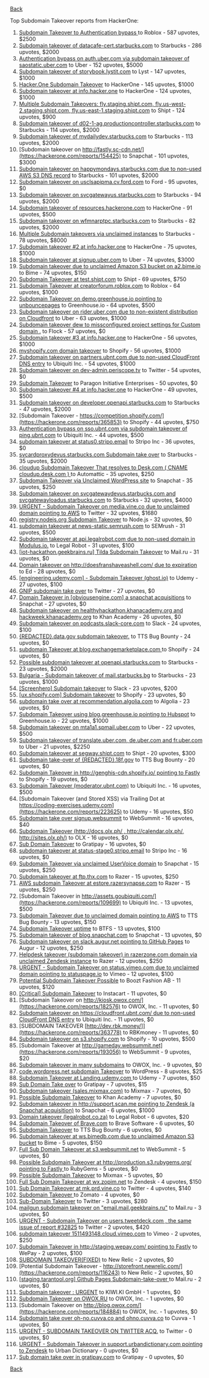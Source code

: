 [Back](../README.md)

Top Subdomain Takeover reports from HackerOne:

1. [Subdomain Takeover to Authentication bypass ](https://hackerone.com/reports/335330) to Roblox - 587 upvotes, $2500
2. [Subdomain takeover of datacafe-cert.starbucks.com](https://hackerone.com/reports/665398) to Starbucks - 286 upvotes, $2000
3. [Authentication bypass on auth.uber.com via subdomain takeover of saostatic.uber.com](https://hackerone.com/reports/219205) to Uber - 152 upvotes, $5000
4. [Subdomain takeover of storybook.lystit.com](https://hackerone.com/reports/779442) to Lyst - 147 upvotes, $1000
5. [Hacker.One Subdomain Takeover](https://hackerone.com/reports/159156) to HackerOne - 145 upvotes, $1000
6. [Subdomain takeover at info.hacker.one](https://hackerone.com/reports/202767) to HackerOne - 124 upvotes, $1000
7. [Multiple Subdomain Takeovers: fly.staging.shipt.com, fly.us-west-2.staging.shipt.com, fly.us-east-1.staging.shipt.com](https://hackerone.com/reports/576857) to Shipt - 124 upvotes, $900
8. [Subdomain takeover of d02-1-ag.productioncontroller.starbucks.com](https://hackerone.com/reports/661751) to Starbucks - 114 upvotes, $2000
9. [Subdomain takeover of mydailydev.starbucks.com](https://hackerone.com/reports/570651) to Starbucks - 113 upvotes, $2000
10. [Subdomain takeover on http://fastly.sc-cdn.net/](https://hackerone.com/reports/154425) to Snapchat - 101 upvotes, $3000
11. [Subdomain takeover on happymondays.starbucks.com due to non-used AWS S3 DNS record](https://hackerone.com/reports/186766) to Starbucks - 101 upvotes, $2000
12. [Subdomain takeover on usclsapipma.cv.ford.com](https://hackerone.com/reports/484420) to Ford - 95 upvotes, $0
13. [Subdomain takeover on svcgatewayus.starbucks.com](https://hackerone.com/reports/325336) to Starbucks - 94 upvotes, $2000
14. [Subdomain takeover of resources.hackerone.com](https://hackerone.com/reports/863551) to HackerOne - 91 upvotes, $500
15. [Subdomain takeover on wfmnarptpc.starbucks.com](https://hackerone.com/reports/388622) to Starbucks - 82 upvotes, $2000
16. [Multiple Subdomain takeovers via unclaimed instances](https://hackerone.com/reports/276269) to Starbucks - 78 upvotes, $8000
17. [Subdomain takeover #2  at info.hacker.one](https://hackerone.com/reports/209004) to HackerOne - 75 upvotes, $1000
18. [Subdomain takeover at signup.uber.com](https://hackerone.com/reports/197489) to Uber - 74 upvotes, $3000
19. [Subdomain takeover due to unclaimed Amazon S3 bucket on a2.bime.io](https://hackerone.com/reports/121461) to Bime - 74 upvotes, $150
20. [Subdomain Takeover at test.shipt.com](https://hackerone.com/reports/387760) to Shipt - 69 upvotes, $750
21. [Subdomain Takeover at creatorforum.roblox.com](https://hackerone.com/reports/264494) to Roblox - 64 upvotes, $1000
22. [Subdomain Takeover on demo.greenhouse.io pointing to unbouncepages](https://hackerone.com/reports/407355) to Greenhouse.io - 64 upvotes, $500
23. [Subdomain takeover on rider.uber.com due to non-existent distribution on Cloudfront](https://hackerone.com/reports/175070) to Uber - 63 upvotes, $1000
24. [Subdomain takeover dew to missconfigured project settings for Custom domain .](https://hackerone.com/reports/428651) to Flock - 57 upvotes, $0
25. [Subdomain takeover #3 at info.hacker.one](https://hackerone.com/reports/217358) to HackerOne - 56 upvotes, $1000
26. [myshopify.com domain takeover](https://hackerone.com/reports/320355) to Shopify - 56 upvotes, $1000
27. [Subdomain takeover on partners.ubnt.com due to non-used CloudFront DNS entry](https://hackerone.com/reports/145224) to Ubiquiti Inc. - 54 upvotes, $1000
28. [Subdomain takeover on dev-admin.periscope.tv](https://hackerone.com/reports/531890) to Twitter - 54 upvotes, $0
29. [Subdomain Takeover](https://hackerone.com/reports/180393) to Paragon Initiative Enterprises - 50 upvotes, $0
30. [Subdomain takeover #4 at info.hacker.one](https://hackerone.com/reports/220002) to HackerOne - 49 upvotes, $500
31. [Subdomain takeover on developer.openapi.starbucks.com](https://hackerone.com/reports/275714) to Starbucks - 47 upvotes, $2000
32. [Subdomain Takeover - https://competition.shopify.com/](https://hackerone.com/reports/365853) to Shopify - 44 upvotes, $750
33. [Authentication bypass on sso.ubnt.com via subdomain takeover of ping.ubnt.com](https://hackerone.com/reports/172137) to Ubiquiti Inc. - 44 upvotes, $500
34. [subdomain takeover at status0.stripo.email](https://hackerone.com/reports/737695) to Stripo Inc - 36 upvotes, $0
35. [svcardproxydevus.starbucks.com Subdomain take over](https://hackerone.com/reports/380158) to Starbucks - 35 upvotes, $2000
36. [cloudup Subdomain Takeover That resolves to Desk.com ( CNAME cloudup.desk.com ) ](https://hackerone.com/reports/201796) to Automattic - 35 upvotes, $250
37. [Subdomain Takeover via Unclaimed WordPress site](https://hackerone.com/reports/274336) to Snapchat - 35 upvotes, $250
38. [Subdomain takeover on svcgatewaydevus.starbucks.com and svcgatewayloadus.starbucks.com](https://hackerone.com/reports/383564) to Starbucks - 32 upvotes, $4000
39. [URGENT - Subdomain Takeover on media.vine.co due to unclaimed domain pointing to AWS](https://hackerone.com/reports/32825) to Twitter - 32 upvotes, $1680
40. [registry.nodejs.org Subdomain Takeover](https://hackerone.com/reports/340580) to Node.js - 32 upvotes, $0
41. [subdomain takeover at news-static.semrush.com](https://hackerone.com/reports/294201) to SEMrush - 31 upvotes, $500
42. [Subdomain takeover at api.legalrobot.com due to non-used domain in Modulus.io.](https://hackerone.com/reports/148770) to Legal Robot - 31 upvotes, $100
43. [[iot-hackathon.geekbrains.ru] Tilda Subdomain Takeover](https://hackerone.com/reports/720992) to Mail.ru - 31 upvotes, $0
44. [Domain takeover on http://doesfranshaveashell.com/ due to expiration](https://hackerone.com/reports/692068) to Ed - 28 upvotes, $0
45. [[engineering.udemy.com] - Subdomain Takeover (ghost.io)](https://hackerone.com/reports/368119) to Udemy - 27 upvotes, $100
46. [GNIP subdomain take over](https://hackerone.com/reports/189548) to Twitter - 27 upvotes, $0
47. [Domain Takeover in [obviousengine.com] a snapchat acquisitions](https://hackerone.com/reports/392785) to Snapchat - 27 upvotes, $0
48. [Subdomain takeover on healthyhackathon.khanacademy.org and hackweek.khanacademy.org](https://hackerone.com/reports/474798) to Khan Academy - 26 upvotes, $0
49. [Subdomain takeover on podcasts.slack-core.com](https://hackerone.com/reports/195350) to Slack - 24 upvotes, $100
50. [{REDACTED}.data.gov subdomain takeover.](https://hackerone.com/reports/263902) to TTS Bug Bounty - 24 upvotes, $0
51. [subdomain Takeover at blog.exchangemarketplace.com ](https://hackerone.com/reports/416474) to Shopify - 24 upvotes, $0
52. [Possible subdomain takeover at openapi.starbucks.com](https://hackerone.com/reports/241503) to Starbucks - 23 upvotes, $2000
53. [Bulgaria - Subdomain takeover of mail.starbucks.bg](https://hackerone.com/reports/736863) to Starbucks - 23 upvotes, $1000
54. [[Screenhero] Subdomain takeover](https://hackerone.com/reports/142096) to Slack - 23 upvotes, $200
55. [[ux.shopify.com] Subdomain takeover](https://hackerone.com/reports/221631) to Shopify - 23 upvotes, $0
56. [subdomain take over at recommendation.algolia.com](https://hackerone.com/reports/673273) to Algolia - 23 upvotes, $0
57. [Subdomain Takeover using blog.greenhouse.io pointing to Hubspot](https://hackerone.com/reports/38007) to Greenhouse.io - 22 upvotes, $1000
58. [Subdomain takeover on mta1a1.spmail.uber.com](https://hackerone.com/reports/707748) to Uber - 22 upvotes, $500
59. [Subdomain takeover of translate.uber.com, de.uber.com and fr.uber.com](https://hackerone.com/reports/149679) to Uber - 21 upvotes, $2250
60. [Subdomain takeover at segway.shipt.com](https://hackerone.com/reports/389783) to Shipt - 20 upvotes, $300
61. [Subdomain take-over of {REDACTED}.18f.gov](https://hackerone.com/reports/263542) to TTS Bug Bounty - 20 upvotes, $0
62. [Subdomain Takeover in http://genghis-cdn.shopify.io/ pointing to Fastly ](https://hackerone.com/reports/165309) to Shopify - 19 upvotes, $0
63. [Subdomain Takeover (moderator.ubnt.com)](https://hackerone.com/reports/181665) to Ubiquiti Inc. - 16 upvotes, $500
64. [Subdomain Takeover (and Stored XSS) via Trailing Dot at https://coding-exercises.udemy.com](https://hackerone.com/reports/223625) to Udemy - 16 upvotes, $50
65. [Subdomain take over signup.websummit](https://hackerone.com/reports/172698) to WebSummit - 16 upvotes, $40
66. [Subdomain Takeover (http://docs.olx.ph/ , http://calendar.olx.ph/, http://sites.olx.ph/)](https://hackerone.com/reports/206516) to OLX - 16 upvotes, $0
67. [Sub Domain Takeover](https://hackerone.com/reports/221133) to Gratipay - 16 upvotes, $0
68. [subdomain takeover at status-stage0.stripo.email](https://hackerone.com/reports/781614) to Stripo Inc - 16 upvotes, $0
69. [Subdomain Takeover via unclaimed UserVoice domain](https://hackerone.com/reports/269109) to Snapchat - 15 upvotes, $250
70. [Subdomain takeover at ftp.thx.com](https://hackerone.com/reports/703591) to Razer - 15 upvotes, $250
71. [AWS subdomain Takeover at estore.razersynapse.com](https://hackerone.com/reports/785179) to Razer - 15 upvotes, $250
72. [Subdomain Takeover in http://assets.goubiquiti.com/](https://hackerone.com/reports/109699) to Ubiquiti Inc. - 13 upvotes, $500
73. [Subdomain Takeover due to unclaimed domain pointing to AWS](https://hackerone.com/reports/317005) to TTS Bug Bounty - 13 upvotes, $150
74. [Subdomain Takeover uptime](https://hackerone.com/reports/824909) to BTFS - 13 upvotes, $100
75. [Subdomain takeover of blog.snapchat.com](https://hackerone.com/reports/171942) to Snapchat - 13 upvotes, $0
76. [Subdomain takeover on slack.augur.net pointing to GitHub Pages](https://hackerone.com/reports/382995) to Augur - 12 upvotes, $250
77. [Helpdesk takeover (subdomain takeover) in razerzone.com domain via unclaimed Zendesk instance](https://hackerone.com/reports/810807) to Razer - 12 upvotes, $250
78. [URGENT - Subdomain Takeover on status.vimeo.com due to unclaimed domain pointing to statuspage.io](https://hackerone.com/reports/49663) to Vimeo - 12 upvotes, $100
79. [Potential Subdomain Takeover Possible](https://hackerone.com/reports/166826) to Boozt Fashion AB - 11 upvotes, $120
80. [[Critical] Subdomain Takeover](https://hackerone.com/reports/163790) to Instacart - 11 upvotes, $0
81. [Subdomain Takeover on http://kiosk.owox.com/](https://hackerone.com/reports/182576) to OWOX, Inc. - 11 upvotes, $0
82. [Subdomain takeover on https://cloudfront.ubnt.com/ due to non-used CloudFront DNS entry](https://hackerone.com/reports/210188) to Ubiquiti Inc. - 11 upvotes, $0
83. [SUBDOMAIN TAKEOVER [http://dev.rbk.money/]](https://hackerone.com/reports/363778) to RBKmoney - 11 upvotes, $0
84. [Subdomain takeover on s3.shopify.com](https://hackerone.com/reports/207576) to Shopify - 10 upvotes, $500
85. [Subdomain Takeover at http://gameday.websummit.net](https://hackerone.com/reports/193056) to WebSummit - 9 upvotes, $20
86. [Subdomain takeover in many subdomains](https://hackerone.com/reports/205949) to OWOX, Inc. - 9 upvotes, $0
87. [code.wordpress.net subdomain Takeover](https://hackerone.com/reports/295330) to WordPress - 8 upvotes, $25
88. [Subdomain Takeover at Landing.udemy.com ](https://hackerone.com/reports/208719) to Udemy - 7 upvotes, $50
89. [Sub Domain Take over](https://hackerone.com/reports/111078) to Gratipay - 7 upvotes, $15
90. [Subdomain takeover (sales.mixmax.com)](https://hackerone.com/reports/233408) to Mixmax - 7 upvotes, $0
91. [Possible Subdomain Takeover](https://hackerone.com/reports/399165) to Khan Academy - 7 upvotes, $0
92. [Subdomain takeover in http://support.scan.me pointing to Zendesk (a Snapchat acquisition)](https://hackerone.com/reports/114134) to Snapchat - 6 upvotes, $1000
93. [Domain takeover (legalrobot.co.za)](https://hackerone.com/reports/230525) to Legal Robot - 6 upvotes, $20
94. [Subdomain Takeover of Brave.com](https://hackerone.com/reports/175397) to Brave Software - 6 upvotes, $0
95. [Subdomain Takeover](https://hackerone.com/reports/289051) to TTS Bug Bounty - 6 upvotes, $0
96. [Subdomain takeover at ws.bimedb.com due to unclaimed Amazon S3 bucket](https://hackerone.com/reports/161428) to Bime - 5 upvotes, $150
97. [Full Sub Domain Takeover at s3.websummit.net](https://hackerone.com/reports/173412) to WebSummit - 5 upvotes, $0
98. [Possible Subdomain Takeover at http://production.s3.rubygems.org/ pointing to Fastly ](https://hackerone.com/reports/178409) to RubyGems - 5 upvotes, $0
99. [Possible Subdomain Takeover](https://hackerone.com/reports/233402) to Mixmax - 5 upvotes, $0
100. [Full Sub Domain Takeover at wx.zopim.net](https://hackerone.com/reports/174395) to Zendesk - 4 upvotes, $150
101. [Sub Domain Takeover at mk.prd.vine.co](https://hackerone.com/reports/191323) to Twitter - 4 upvotes, $140
102. [Subdomain Takeover ](https://hackerone.com/reports/113869) to Zomato - 4 upvotes, $0
103. [Sub-Domain Takeover](https://hackerone.com/reports/119220) to Twitter - 3 upvotes, $280
104. [mailgun subdomain takeover on "email.mail.geekbrains.ru"](https://hackerone.com/reports/819309) to Mail.ru - 3 upvotes, $0
105. [URGENT - Subdomain Takeover on users.tweetdeck.com , the same issue  of report #32825](https://hackerone.com/reports/42236) to Twitter - 2 upvotes, $420
106. [subdomain takeover 1511493148.cloud.vimeo.com](https://hackerone.com/reports/46954) to Vimeo - 2 upvotes, $250
107. [Subdomain Takeover in http://staging.wepay.com/ pointing to Fastly](https://hackerone.com/reports/93106) to WePay - 2 upvotes, $100
108. [SUBDOMAIN TAKEOVER(FIXED)](https://hackerone.com/reports/115628) to New Relic - 2 upvotes, $0
109. [Potential Subdomain Takeover - http://storefront.newrelic.com/](https://hackerone.com/reports/116243) to New Relic - 2 upvotes, $0
110. [[staging.tarantool.org] Github Pages Subdomain-take-over ](https://hackerone.com/reports/813377) to Mail.ru - 2 upvotes, $0
111. [Subdomain takeover : URGENT](https://hackerone.com/reports/118514) to KIWI.KI GmbH - 1 upvotes, $0
112. [Subdomain Takeover on OWOX.RU](https://hackerone.com/reports/186393) to OWOX, Inc. - 1 upvotes, $0
113. [Subdomain Takeover on  http://blog.owox.com/](https://hackerone.com/reports/184884) to OWOX, Inc. - 1 upvotes, $0
114. [Subdomain take over oh-no.cuvva.co and ohno.cuvva.co](https://hackerone.com/reports/232185) to Cuvva - 1 upvotes, $0
115. [URGENT - SUBDOMAIN TAKEOVER ON TWITTER ACQ.](https://hackerone.com/reports/44578) to Twitter - 0 upvotes, $0
116. [URGENT - Subdomain Takeover in support.urbandictionary.com pointing to Zendesk](https://hackerone.com/reports/103432) to Urban Dictionary - 0 upvotes, $0
117. [Sub domain take over in gratipay.com](https://hackerone.com/reports/257331) to Gratipay - 0 upvotes, $0


[Back](../README.md)
